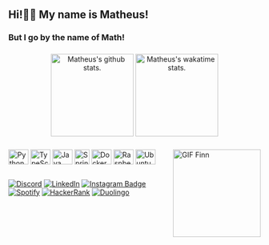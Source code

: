 <h2>Hi!👋🏻 My name is Matheus!</h2>
<h3>But I go by the name of Math!</h3>

###

<div align="center">
    <img alt="Matheus's github stats." height="165em" src="https://github-readme-stats.vercel.app/api?username=matheus-srego&theme=discord_old_blurple&show_icons=true" />
    <img alt="Matheus's wakatime stats." height="165em" src="https://github-readme-stats.vercel.app/api/top-langs/?username=matheus-srego&theme=discord_old_blurple&layout=compact" />
</div>

### 

<img alt="GIF Finn" align="right" height="175" src="https://github.com/matheus-srego/matheus-srego/blob/v3.0/gif/d57t1u7-d9d18ca0-4972-4bca-8f6d-f058756e5814.gif">

### 

<div style="left">
    <img alt="Python" align="center" height="30" width="40" src="https://raw.github.com/devicons/devicon/master/icons/python/python-original.svg">
    <img alt="TypeScript" align="center" height="30" width="40" src="https://raw.github.com/devicons/devicon/master/icons/typescript/typescript-original.svg">
    <img alt="Java" align="center" height="30" width="40" src="https://raw.github.com/devicons/devicon/master/icons/java/java-original.svg">
    <img alt="Spring Framework" align="center" height="30" width="30" src="https://raw.github.com/devicons/devicon/master/icons/spring/spring-original.svg">
    <img alt="Docker" align="center" height="30" width="40" src="https://raw.github.com/devicons/devicon/master/icons/docker/docker-original.svg">
    <img alt="Raspberry Pi" align="center" height="30" width="40" src="https://raw.github.com/devicons/devicon/master/icons/raspberrypi/raspberrypi-original.svg">
    <img alt="Ubuntu" align="center" height="30" width="40" src="https://raw.github.com/devicons/devicon/master/icons/ubuntu/ubuntu-plain.svg">
    
</div>

##

<div style="left">

[![Discord](https://img.shields.io/badge/Discord-7289DA?style=for-the-badge&logo=discord&logoColor=white)](https://discordapp.com/users/ghostburster#2241)
[![LinkedIn](https://img.shields.io/badge/LinkedIn-0077B5?style=for-the-badge&logo=linkedin&logoColor=white)](https://www.linkedin.com/in/matheus-silva-rego/)
[![Instagram Badge](https://img.shields.io/badge/Instagram-E4405F?style=for-the-badge&logo=instagram&logoColor=white)](https://instagram.com/math.srego/)
[![Spotify](https://img.shields.io/badge/Spotify-1ED760?&style=for-the-badge&logo=spotify&logoColor=black)](https://open.spotify.com/user/matthew_27-br)
[![HackerRank](https://img.shields.io/badge/-Hackerrank-2EC866?style=for-the-badge&logo=HackerRank&logoColor=white)](https://www.hackerrank.com/matheus_srego)
[![Duolingo](https://img.shields.io/badge/Duolingo-%234DC730.svg?style=for-the-badge&logo=Duolingo&logoColor=white)](https://pt.duolingo.com/profile/matheus-srego)

</div>

<br clear="both">
